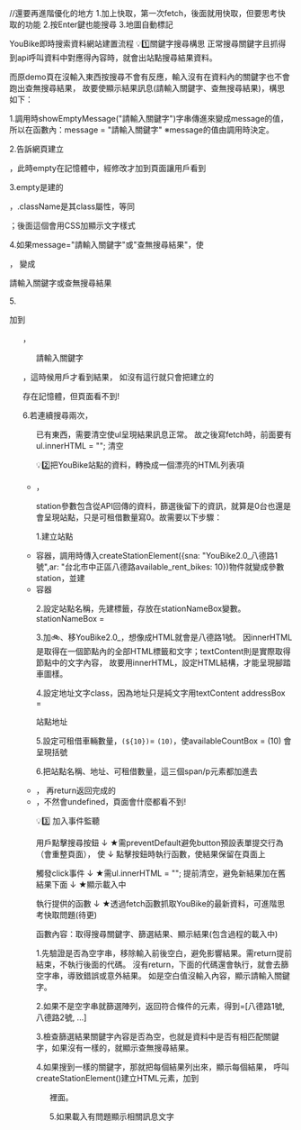 //還要再進階優化的地方
1.加上快取，第一次fetch，後面就用快取，但要思考快取的功能
2.按Enter鍵也能搜尋
3.地圖自動標記

YouBike即時搜索資料網站建置流程
💡1️⃣關鍵字搜尋構思
   正常搜尋關鍵字且抓得到api呼叫資料中對應得內容時，就會出站點搜尋結果資料。

   而原demo頁在沒輸入東西按搜尋不會有反應，輸入沒有在資料內的關鍵字也不會跑出查無搜尋結果，
   故要使顯示結果訊息(請輸入關鍵字、查無搜尋結果)，構思如下：

   1.調用時showEmptyMessage("請輸入關鍵字")字串傳進來變成message的值，所以在函數內：message = "請輸入關鍵字"
	 ※message的值由調用時決定。

   2.告訴網頁建立<p>，此時empty在記憶體中，經修改才加到頁面讓用戶看到

   3.empty是建的<p>，.className是其class屬性，等同<p class="empty"></p>；後面這個會用CSS加顯示文字樣式

   4.如果message="請輸入關鍵字"或"查無搜尋結果"，使<p class="empty"></p>，
   變成<p class="empty">請輸入關鍵字或查無搜尋結果</p>

   5.<p>加到<ul>，<ul><p class="empty">請輸入關鍵字</p></ul>，這時候用戶才看到結果，
   如沒有這行就只會把建立的<p>存在記憶體，但頁面看不到!
   
   6.若連續搜尋兩次，<ul>已有東西，需要清空使ul呈現結果訊息正常。
   故之後寫fetch時，前面要有 ul.innerHTML = ""; 清空

💡2️⃣把YouBike站點的資料，轉換成一個漂亮的HTML列表項<li>，

  station參數包含從API回傳的資料，篩選後留下的資訊，就算是0台也還是會呈現站點，只是可租借數量寫0。故需要以下步驟：

   1.建立站點<li>容器，調用時傳入createStationElement({sna: "YouBike2.0_八德路1號",ar: "台北市中正區八德路available_rent_bikes: 10})物件就變成參數station，並建<li>容器

   2.設定站點名稱，先建<span>標籤，存放在stationNameBox變數。
   stationNameBox = <span class="station-name"></span>

   3.加🚲、移YouBike2.0_，想像成HTML就會是<i class="fas fa-bicycle"></i>八德路1號。
   因innerHTML是取得在一個節點內的全部HTML標籤和文字；textContent則是實際取得節點中的文字內容，
   故要用innerHTML，設定HTML結構，才能呈現腳踏車圖樣。

   4.設定地址文字class，因為地址只是純文字用textContent
   addressBox = <p class="station-address">站點地址</p>

   5.設定可租借車輛數量，`(${10})`= `(10)`，使availableCountBox = <span class="available-count">(10)</span>
   會呈現括號

   6.把站點名稱、地址、可租借數量，這三個span/p元素都加進去<li>，
   再return返回完成的<li>，不然會undefined，頁面會什麼都看不到!

💡3️⃣ 加入事件監聽

  用戶點擊搜尋按鈕
  ↓ ★需preventDefault避免button預設表單提交行為（會重整頁面）， 使
  ↓   點擊按鈕時執行函數，使結果保留在頁面上

  觸發click事件
  ↓ ★需ul.innerHTML = ""; 提前清空，避免新結果加在舊結果下面
  ↓ ★顯示載入中

  執行提供的函數
  ↓ ★透過fetch函數抓取YouBike的最新資料，可進階思考快取問題(待更)

  函數內容：取得搜尋關鍵字、篩選結果、顯示結果(包含過程的載入中)

  1.先驗證是否為空字串，移除輸入前後空白，避免影響結果。需return提前結束，不執行後面的代碼。
  沒有return，下面的代碼還會執行，就會去篩空字串，導致錯誤或意外結果。
  如是空白值沒輸入內容，顯示請輸入關鍵字。

  2.如果不是空字串就篩選陣列，返回符合條件的元素，得到=[八德路1號, 八德路2號, ...]

  3.檢查篩選結果關鍵字內容是否為空，也就是資料中是否有相匹配關鍵字，如果沒有一樣的，就顯示查無搜尋結果。

  4.如果搜到一樣的關鍵字，那就把每個結果列出來，顯示每個結果，
  呼叫createStationElement()建立HTML元素，加到<ul>裡面。

  5.如果載入有問題顯示相關訊息文字

  